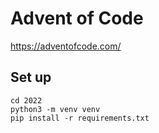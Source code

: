 # Advent of Code

https://adventofcode.com/


## Set up

```
cd 2022
python3 -m venv venv
pip install -r requirements.txt
```
